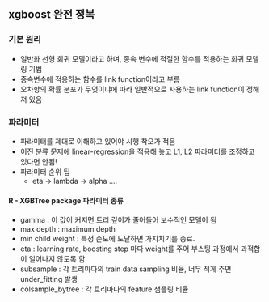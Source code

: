 ## xgboost 완전 정복
### 기본 원리
* 일반화 선형 회귀 모델이라고 하며, 종속 변수에 적절한 함수를 적용하는 회귀 모델링 기법
*  종속변수에 적용하는 함수를 link function이라고 부름
* 오차항의 확률 분포가 무엇이냐에 따라 일반적으로 사용하는 link function이 정해져 있음

### 파라미터
* 파라미터를 제대로 이해하고 있어야 시행 착오가 적음
* 이진 분류 문제에 linear-regression을 적용해 놓고 L1, L2 파라미터를 조정하고 있다면 안됨!
* 파라미터 순위 팁
  * eta -> lambda -> alpha  ....

#### R - XGBTree package 파라미터 종류
* gamma : 이 값이 커지면 트리 깊이가 줄어들어 보수적인 모델이 됨
* max depth : maximum depth
* min child weight : 특정 순도에 도달하면 가지치기를 종료.
* eta : learning rate, boosting step 마다 weight를 주어 부스팅 과정에서 과적합이 일어나지 않도록 함
* subsample : 각 트리마다의 train data sampling 비율, 너무 적게 주면 under_fitting 발생
* colsample_bytree : 각 트리마다의 feature 샘플링 비율
